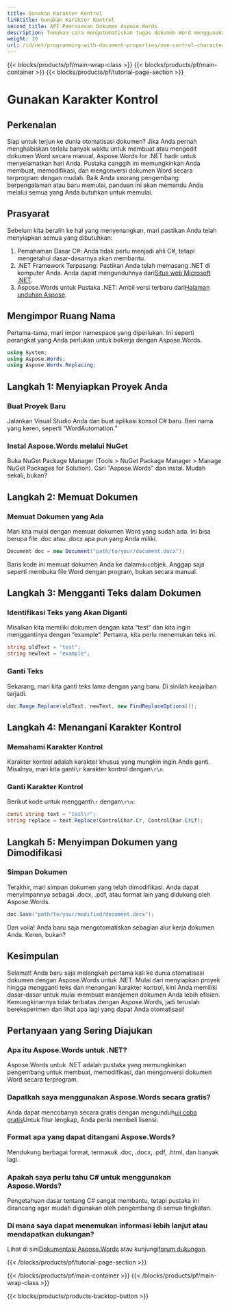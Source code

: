 ```yaml
---
title: Gunakan Karakter Kontrol
linktitle: Gunakan Karakter Kontrol
second_title: API Pemrosesan Dokumen Aspose.Words
description: Temukan cara mengotomatiskan tugas dokumen Word menggunakan Aspose.Words untuk .NET. Panduan ini mencakup pengaturan, penggantian teks, dan banyak lagi, yang membuat alur kerja Anda efisien.
weight: 10
url: /id/net/programming-with-document-properties/use-control-characters/
---
```


{{< blocks/products/pf/main-wrap-class >}}
{{< blocks/products/pf/main-container >}}
{{< blocks/products/pf/tutorial-page-section >}}

# Gunakan Karakter Kontrol

## Perkenalan

Siap untuk terjun ke dunia otomatisasi dokumen? Jika Anda pernah menghabiskan terlalu banyak waktu untuk membuat atau mengedit dokumen Word secara manual, Aspose.Words for .NET hadir untuk menyelamatkan hari Anda. Pustaka canggih ini memungkinkan Anda membuat, memodifikasi, dan mengonversi dokumen Word secara terprogram dengan mudah. Baik Anda seorang pengembang berpengalaman atau baru memulai, panduan ini akan memandu Anda melalui semua yang Anda butuhkan untuk memulai.

## Prasyarat

Sebelum kita beralih ke hal yang menyenangkan, mari pastikan Anda telah menyiapkan semua yang dibutuhkan:

1. Pemahaman Dasar C#: Anda tidak perlu menjadi ahli C#, tetapi mengetahui dasar-dasarnya akan membantu.
2. .NET Framework Terpasang: Pastikan Anda telah memasang .NET di komputer Anda. Anda dapat mengunduhnya dari[Situs web Microsoft .NET](https://dotnet.microsoft.com/download).
3.  Aspose.Words untuk Pustaka .NET: Ambil versi terbaru dari[Halaman unduhan Aspose](https://releases.aspose.com/words/net/).

## Mengimpor Ruang Nama

Pertama-tama, mari impor namespace yang diperlukan. Ini seperti perangkat yang Anda perlukan untuk bekerja dengan Aspose.Words.

```csharp
using System;
using Aspose.Words;
using Aspose.Words.Replacing;
```

## Langkah 1: Menyiapkan Proyek Anda

### Buat Proyek Baru

Jalankan Visual Studio Anda dan buat aplikasi konsol C# baru. Beri nama yang keren, seperti “WordAutomation.”

### Instal Aspose.Words melalui NuGet

Buka NuGet Package Manager (Tools > NuGet Package Manager > Manage NuGet Packages for Solution). Cari "Aspose.Words" dan instal. Mudah sekali, bukan?

## Langkah 2: Memuat Dokumen

### Memuat Dokumen yang Ada

Mari kita mulai dengan memuat dokumen Word yang sudah ada. Ini bisa berupa file .doc atau .docx apa pun yang Anda miliki.

```csharp
Document doc = new Document("path/to/your/document.docx");
```

 Baris kode ini memuat dokumen Anda ke dalam`doc`objek. Anggap saja seperti membuka file Word dengan program, bukan secara manual.

## Langkah 3: Mengganti Teks dalam Dokumen

### Identifikasi Teks yang Akan Diganti

Misalkan kita memiliki dokumen dengan kata “test” dan kita ingin menggantinya dengan “example”. Pertama, kita perlu menemukan teks ini.

```csharp
string oldText = "test";
string newText = "example";
```

### Ganti Teks

Sekarang, mari kita ganti teks lama dengan yang baru. Di sinilah keajaiban terjadi.

```csharp
doc.Range.Replace(oldText, newText, new FindReplaceOptions());
```

## Langkah 4: Menangani Karakter Kontrol

### Memahami Karakter Kontrol

 Karakter kontrol adalah karakter khusus yang mungkin ingin Anda ganti. Misalnya, mari kita ganti`\r` karakter kontrol dengan`\r\n`.

### Ganti Karakter Kontrol

 Berikut kode untuk mengganti`\r` dengan`\r\n`:

```csharp
const string text = "test\r";
string replace = text.Replace(ControlChar.Cr, ControlChar.CrLf);
```

## Langkah 5: Menyimpan Dokumen yang Dimodifikasi

### Simpan Dokumen

Terakhir, mari simpan dokumen yang telah dimodifikasi. Anda dapat menyimpannya sebagai .docx, .pdf, atau format lain yang didukung oleh Aspose.Words.

```csharp
doc.Save("path/to/your/modified/document.docx");
```

Dan voila! Anda baru saja mengotomatiskan sebagian alur kerja dokumen Anda. Keren, bukan?

## Kesimpulan

Selamat! Anda baru saja melangkah pertama kali ke dunia otomatisasi dokumen dengan Aspose.Words untuk .NET. Mulai dari menyiapkan proyek hingga mengganti teks dan menangani karakter kontrol, kini Anda memiliki dasar-dasar untuk mulai membuat manajemen dokumen Anda lebih efisien. Kemungkinannya tidak terbatas dengan Aspose.Words, jadi teruslah bereksperimen dan lihat apa lagi yang dapat Anda otomatisasi!

## Pertanyaan yang Sering Diajukan

### Apa itu Aspose.Words untuk .NET?
Aspose.Words untuk .NET adalah pustaka yang memungkinkan pengembang untuk membuat, memodifikasi, dan mengonversi dokumen Word secara terprogram.

### Dapatkah saya menggunakan Aspose.Words secara gratis?
 Anda dapat mencobanya secara gratis dengan mengunduh[uji coba gratis](https://releases.aspose.com/)Untuk fitur lengkap, Anda perlu membeli lisensi.

### Format apa yang dapat ditangani Aspose.Words?
Mendukung berbagai format, termasuk .doc, .docx, .pdf, .html, dan banyak lagi.

### Apakah saya perlu tahu C# untuk menggunakan Aspose.Words?
Pengetahuan dasar tentang C# sangat membantu, tetapi pustaka ini dirancang agar mudah digunakan oleh pengembang di semua tingkatan.

### Di mana saya dapat menemukan informasi lebih lanjut atau mendapatkan dukungan?
 Lihat di sini[Dokumentasi Aspose.Words](https://reference.aspose.com/words/net/) atau kunjungi[forum dukungan](https://forum.aspose.com/c/words/8).

{{< /blocks/products/pf/tutorial-page-section >}}

{{< /blocks/products/pf/main-container >}}
{{< /blocks/products/pf/main-wrap-class >}}

{{< blocks/products/products-backtop-button >}}
